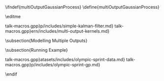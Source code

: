 \ifndef{multiOutputGaussianProcess}
\define{multiOutputGaussianProcess}

\editme

talk-macros.gpp}p/includes/simple-kalman-filter.md}
talk-macros.gpp}ern/includes/multi-output-kernels.md}

\subsection{Modelling Multiple Outputs}

\subsection{Running Example}

talk-macros.gpp}atasets/includes/olympic-sprint-data.md}
talk-macros.gpp}p/includes/olympic-sprint-gp.md}

\endif
